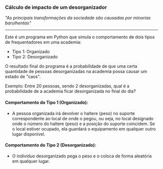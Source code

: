 ### Cálculo de impacto de um desorganizador

_"As principais transformações da sociedade são causadas por minorias barulhentas"_

----

Este é um programa em Python que simula o comportamento de dois tipos de frequentadores em uma academia: 
- Tipo 1: Organizado
- Tipo 2: Desorganizado

O resultado final do programa é a probabilidade de que uma certa quantidade de pessoas desorganizadas na academia possa causar um estado de "caos".

Exemplo: Entre 20 pessoas, sendo 2 desorganizadas, qual é a probabilidade de a academia ficar desorganizada no final do dia?

#### Comportamento do Tipo 1 (Organizado):
- A pessoa organizada irá devolver o haltere (peso) no suporte correspondente ao local de onde o pegou, ou seja, no local designado onde o número do haltere (peso) e a posição do suporte coincidem. Se o local estiver ocupado, ela guardará o equipamento em qualquer outro lugar disponível.  
    
#### Comportamento do Tipo 2 (Desorganizado):  
- O indivíduo desorganizado pega o peso e o coloca de forma aleatória em qualquer lugar.  
